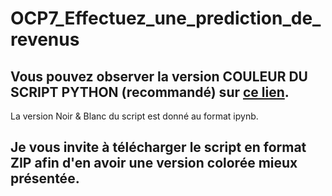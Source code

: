# OCP7_Effectuez_une_prediction_de_revenus
## Vous pouvez observer la version COULEUR DU SCRIPT PYTHON (recommandé) sur <a href="https://bertrand4.github.io/OCP7_Effectuez_une_prediction_de_revenus/" target="_blank">ce lien</a>.
La version Noir & Blanc du script est donné au format ipynb. 
## Je vous invite à télécharger le script en format ZIP afin d'en avoir une version colorée mieux présentée.

